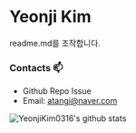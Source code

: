 # Yeonji Kim

readme.md를 조작합니다. 

### Contacts 📫

* Github Repo Issue
* Email: atangi@naver.com

![YeonjiKim0316's github stats](https://github-readme-stats.vercel.app/api?username=YeonjiKim0316&show_icons=true)
